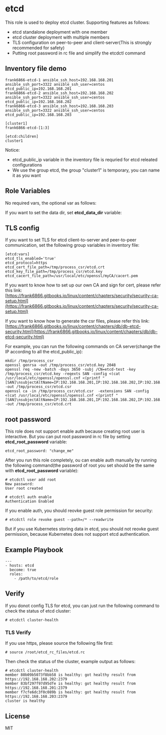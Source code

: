 # etcd

This role is used to deploy etcd cluster. Supporting features as follows:

* etcd standalone deployment with one member
* etcd cluster deployment with multiple members
* TLS configuration on peer-to-peer and client-server(This is strongly recommended for safety)
* Putting root password in rc file and simplify the etcdctl command

## Inventory file demo

```
frank6866-etcd-1 ansible_ssh_host=192.168.168.201 ansible_ssh_port=3322 ansible_ssh_user=centos etcd_public_ip=192.168.168.201
frank6866-etcd-2 ansible_ssh_host=192.168.168.202 ansible_ssh_port=3322 ansible_ssh_user=centos etcd_public_ip=192.168.168.202
frank6866-etcd-3 ansible_ssh_host=192.168.168.203 ansible_ssh_port=3322 ansible_ssh_user=centos etcd_public_ip=192.168.168.203

[cluster1]
frank6866-etcd-[1:3]

[etcd:children]
cluster1
```

Notice:

* etcd_public_ip variable in the inventory file is requried for etcd releated configurations
* We use the group etcd, the group "cluster1" is temporary, you can name it as you want



## Role Variables
No required vars, the optional var as follows:

If you want to set the data dir, set **etcd_data_dir** variable:


## TLS config
If you want to set TLS for etcd client-to-server and peer-to-peer communication, set the following group variables in inventory file:

```
[etcd:vars]
etcd_tls_enabled='true'
etcd_protocol=https
etcd_cert_file_path=/tmp/process_csr/etcd.crt
etcd_key_file_path=/tmp/process_csr/etcd.key
etcd_cacert_file_path=/usr/local/etc/openssl/myCA/cacert.pem
```

If you want to know how to set up our own CA and sign for cert, please refer this link: [https://frank6866.gitbooks.io/linux/content/chapters/security/security-ca-setup.html](https://frank6866.gitbooks.io/linux/content/chapters/security/security-ca-setup.html)

If you want to know how to generate the csr files, please refer this link: [https://frank6866.gitbooks.io/linux/content/chapters/db/db-etcd-security.html](https://frank6866.gitbooks.io/linux/content/chapters/db/db-etcd-security.html)

For example, you can run the following commands on CA server(change the IP according to all the etcd_public_ip):

```
mkdir /tmp/process_csr
openssl genrsa -out /tmp/process_csr/etcd.key 2048
openssl req -new -batch -days 3650 -subj /CN=etcd-test -key /tmp/process_csr/etcd.key -reqexts SAN -config <(cat /usr/local/etc/openssl/openssl.cnf <(printf "[SAN]\nsubjectAltName=IP:192.168.168.201,IP:192.168.168.202,IP:192.168.168.203")) -out /tmp/process_csr/etcd.csr
openssl ca -in /tmp/process_csr/etcd.csr  -extensions SAN -config <(cat /usr/local/etc/openssl/openssl.cnf <(printf "[SAN]\nsubjectAltName=IP:192.168.168.201,IP:192.168.168.202,IP:192.168.168.203"))  -out /tmp/process_csr/etcd.crt
```

## root password
This role does not support enable auth because creating root user is interactive. But you can put root password in rc file by setting **etcd_root_password** variable:

```
etcd_root_password: "change_me"
```

After you run this role completely, ou can enable auth manually by running the following command(the password of root you set should be the same with **etcd_root_password** variable):

```
# etcdctl user add root
New password:
User root created

# etcdctl auth enable
Authentication Enabled
```

If you enable auth, you should reovke guest role permission for security:

```
# etcdctl role revoke guest --path=/* --readwrite
```

But if you use Kubernetes storing data in etcd, you should not reovke guest permission, because Kubernetes does not support etcd authentication.

## Example Playbook

```
---
- hosts: etcd
  become: true
  roles:
    - /path/to/etcd/role
```

## Verify
If you donot config TLS for etcd, you can just run the following command to check the status of etcd cluster:

```
# etcdctl cluster-health
```

### TLS Verify
If you use https, please source the following file first:

```
# source /root/etcd_rc_files/etcd.rc
```

Then check the status of the cluster, example output as follows:

```
# etcdctl cluster-health
member 80b09b5073f8bb58 is healthy: got healthy result from https://192.168.168.202:2379
member 83bf297f97d95dfe is healthy: got healthy result from https://192.168.168.201:2379
member f7cfe6dc3f0c089b is healthy: got healthy result from https://192.168.168.203:2379
cluster is healthy
```

License
-------

MIT

